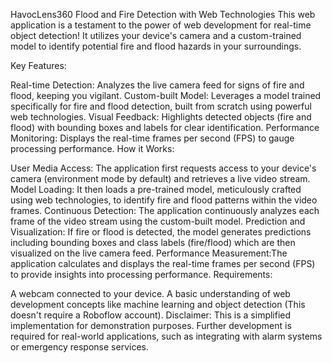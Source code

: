 HavocLens360 Flood and Fire Detection with Web Technologies This web application is a testament to the power of web development for real-time object detection! It utilizes your device's camera and a custom-trained model to identify potential fire and flood hazards in your surroundings.

Key Features:

Real-time Detection: Analyzes the live camera feed for signs of fire and flood, keeping you vigilant. Custom-built Model: Leverages a model trained specifically for fire and flood detection, built from scratch using powerful web technologies. Visual Feedback: Highlights detected objects (fire and flood) with bounding boxes and labels for clear identification. Performance Monitoring: Displays the real-time frames per second (FPS) to gauge processing performance. How it Works:

User Media Access: The application first requests access to your device's camera (environment mode by default) and retrieves a live video stream. Model Loading: It then loads a pre-trained model, meticulously crafted using web technologies, to identify fire and flood patterns within the video frames. Continuous Detection: The application continuously analyzes each frame of the video stream using the custom-built model. Prediction and Visualization: If fire or flood is detected, the model generates predictions including bounding boxes and class labels (fire/flood) which are then visualized on the live camera feed. Performance Measurement:The application calculates and displays the real-time frames per second (FPS) to provide insights into processing performance. Requirements:

A webcam connected to your device. A basic understanding of web development concepts like machine learning and object detection (This doesn't require a Roboflow account). Disclaimer: This is a simplified implementation for demonstration purposes. Further development is required for real-world applications, such as integrating with alarm systems or emergency response services.
